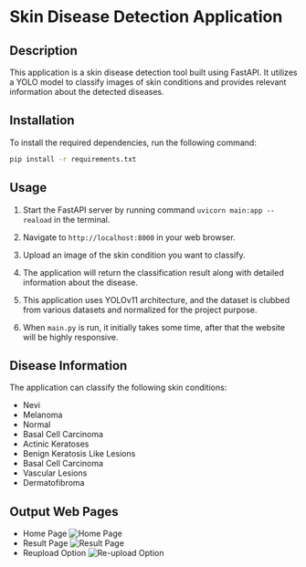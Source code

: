 # Skin Disease Detection Application

## Description
This application is a skin disease detection tool built using FastAPI. It utilizes a YOLO model to classify images of skin conditions and provides relevant information about the detected diseases.

## Installation
To install the required dependencies, run the following command:

```bash
pip install -r requirements.txt
```

## Usage
1. Start the FastAPI server by running command `uvicorn main:app --reaload` in the terminal.
2. Navigate to `http://localhost:8000` in your web browser.
3. Upload an image of the skin condition you want to classify.
4. The application will return the classification result along with detailed information about the disease.

5. This application uses YOLOv11 architecture, and the dataset is clubbed from various datasets and normalized for the project purpose. 
6. When `main.py` is run, it initially takes some time, after that the website will be highly responsive.

## Disease Information
The application can classify the following skin conditions:

- Nevi
- Melanoma
- Normal
- Basal Cell Carcinoma
- Actinic Keratoses
- Benign Keratosis Like Lesions
- Basal Cell Carcinoma
- Vascular Lesions
- Dermatofibroma

## Output Web Pages

- Home Page
    ![Home Page](./static/assets/start.png)
- Result Page
    ![Result Page](./static/assets/result1.png)
- Reupload Option
    ![Re-upload Option](./static/assets/reupload.png)